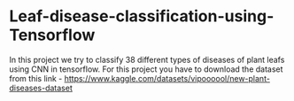# Leaf-disease-classification-using-Tensorflow

In this project we try to classify 38 different types of diseases of plant leafs using CNN in tensorflow. For this project you have to download the dataset from this link - https://www.kaggle.com/datasets/vipoooool/new-plant-diseases-dataset
